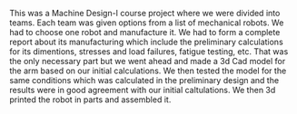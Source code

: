 This was a Machine Design-I course project where we were divided into teams. Each team was given options from a list of mechanical robots. We had to choose one robot and manufacture it. We had to form a complete report about its manufacturing which include the preliminary calculations for its dimentions, stresses and load failures, fatigue testing, etc. That was the only necessary part but we went ahead and made a 3d Cad model for the arm based on our initial calculations. We then tested the model for the same conditions which was calculated in the preliminary design and the results were in good agreement with our initial caltulations. We then 3d printed the robot in parts and assembled it.
